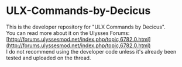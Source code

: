 ULX-Commands-by-Decicus
=======================
This is the developer repository for "ULX Commands by Decicus".  
You can read more about it on the Ulysses Forums: [http://forums.ulyssesmod.net/index.php/topic,6782.0.html](http://forums.ulyssesmod.net/index.php/topic,6782.0.html)  
I do not recommend using the developer code unless it's already been tested and uploaded on the thread.

